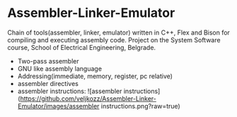 # Assembler-Linker-Emulator

Chain of tools(assembler, linker, emulator) written in C++, Flex and Bison for compiling and executing assembly code.
Project on the System Software course, School of Electrical Engineering, Belgrade.

* Two-pass assembler
 * GNU like assembly language
 * Addressing(immediate, memory, register, pc relative)
 * assembler directives
 * assembler instructions: 
 ![assembler instructions](https://github.com/veljkozz/Assembler-Linker-Emulator/images/assembler instructions.png?raw=true)
